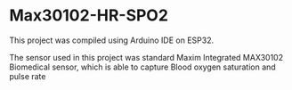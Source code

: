 # Max30102-HR-SPO2
This project was compiled using Arduino IDE on ESP32. 

The sensor used in this project was standard Maxim Integrated MAX30102 Biomedical sensor, which is able to capture Blood oxygen saturation and pulse rate
